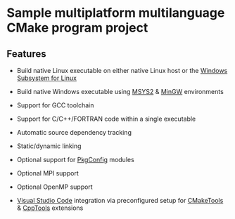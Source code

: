 # Sample multiplatform multilanguage CMake program project

## Features

- Build native Linux executable on either native Linux host or the [Windows Subsystem for Linux](https://docs.microsoft.com/windows/wsl/)

- Build native Windows executable using [MSYS2](https://www.msys2.org/) & [MinGW](http://mingw-w64.org/) environments

- Support for GCC toolchain

- Support for C/C++/FORTRAN code within a single executable

- Automatic source dependency tracking

- Static/dynamic linking

- Optional support for [PkgConfig](https://www.freedesktop.org/wiki/Software/pkg-config/) modules

- Optional MPI support

- Optional OpenMP support

- [Visual Studio Code](https://code.visualstudio.com/) integration via preconfigured setup for [CMakeTools](https://marketplace.visualstudio.com/items?itemName=ms-vscode.cmake-tools) & [CppTools](https://marketplace.visualstudio.com/items?itemName=ms-vscode.cpptools) extensions